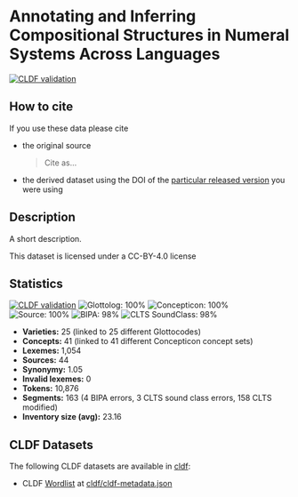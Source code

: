 # Annotating and Inferring Compositional Structures in Numeral Systems Across Languages

[![CLDF validation](https://github.com/calc-project/numeralpacs/workflows/CLDF-validation/badge.svg)](https://github.com/calc-project/numeralpacs/actions?query=workflow%3ACLDF-validation)

## How to cite

If you use these data please cite
- the original source
  > Cite as...
- the derived dataset using the DOI of the [particular released version](../../releases/) you were using

## Description


A short description.

This dataset is licensed under a CC-BY-4.0 license

## Statistics


[![CLDF validation](https://github.com/calc-project/numeralpacs/workflows/CLDF-validation/badge.svg)](https://github.com/calc-project/numeralpacs/actions?query=workflow%3ACLDF-validation)
![Glottolog: 100%](https://img.shields.io/badge/Glottolog-100%25-brightgreen.svg "Glottolog: 100%")
![Concepticon: 100%](https://img.shields.io/badge/Concepticon-100%25-brightgreen.svg "Concepticon: 100%")
![Source: 100%](https://img.shields.io/badge/Source-100%25-brightgreen.svg "Source: 100%")
![BIPA: 98%](https://img.shields.io/badge/BIPA-98%25-green.svg "BIPA: 98%")
![CLTS SoundClass: 98%](https://img.shields.io/badge/CLTS%20SoundClass-98%25-green.svg "CLTS SoundClass: 98%")

- **Varieties:** 25 (linked to 25 different Glottocodes)
- **Concepts:** 41 (linked to 41 different Concepticon concept sets)
- **Lexemes:** 1,054
- **Sources:** 44
- **Synonymy:** 1.05
- **Invalid lexemes:** 0
- **Tokens:** 10,876
- **Segments:** 163 (4 BIPA errors, 3 CLTS sound class errors, 158 CLTS modified)
- **Inventory size (avg):** 23.16

## CLDF Datasets

The following CLDF datasets are available in [cldf](cldf):

- CLDF [Wordlist](https://github.com/cldf/cldf/tree/master/modules/Wordlist) at [cldf/cldf-metadata.json](cldf/cldf-metadata.json)